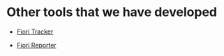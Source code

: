 # Other tools that we have developed

- [Fiori Tracker](http://help.fioritracker.org)

- [Fiori Reporter](fiori-reporter.md)

